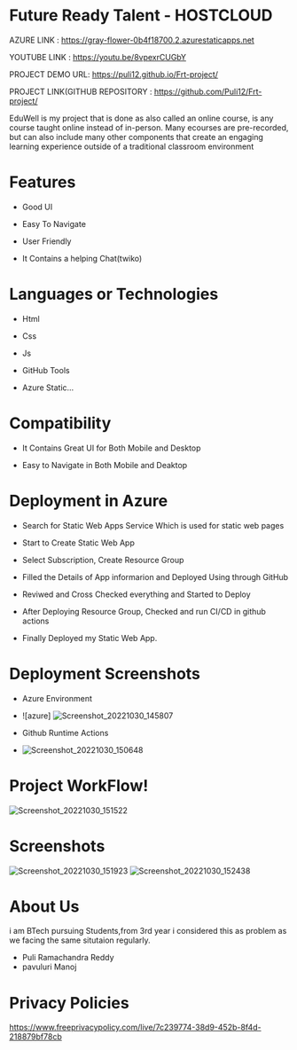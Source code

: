 # Future Ready Talent - HOSTCLOUD



AZURE LINK : https://gray-flower-0b4f18700.2.azurestaticapps.net

YOUTUBE LINK : https://youtu.be/8vpexrCUGbY

PROJECT DEMO URL: https://puli12.github.io/Frt-project/


PROJECT LINK(GITHUB REPOSITORY : https://github.com/Puli12/Frt-project/





EduWell is my project that is done as also called an online course, is any course taught online instead of in-person. Many ecourses are pre-recorded, but can also include many other components that create an engaging learning experience outside of a traditional classroom environment

# Features
-  Good UI

-  Easy To Navigate

-  User Friendly

-  It Contains a helping Chat(twiko)



# Languages or Technologies

-  Html

-  Css

-  Js

-  GitHub Tools

-  Azure Static…
# Compatibility
 -  It Contains Great UI for Both Mobile and Desktop
 
 -  Easy to Navigate in Both Mobile and Deaktop

# Deployment in Azure

-  Search for Static Web Apps Service Which is used for static web pages

-  Start to Create Static Web App

-  Select Subscription, Create Resource Group 

-  Filled the Details of App informarion and Deployed Using through GitHub

-  Reviwed and Cross Checked everything and Started to Deploy 

-  After Deploying Resource Group, Checked and run CI/CD in github actions 

-  Finally Deployed my Static Web App.

# Deployment  Screenshots

- Azure Environment
- ![azure]
![Screenshot_20221030_145807](https://user-images.githubusercontent.com/116457111/198871925-89c692b1-bb8b-4986-99ac-c5e87847e945.png)

- Github Runtime Actions
- ![Screenshot_20221030_150648](https://user-images.githubusercontent.com/116457111/198872067-85a53886-6510-4988-8084-d91e9dfc6bb8.png)


# Project WorkFlow!
![Screenshot_20221030_151522](https://user-images.githubusercontent.com/116457111/198872416-80de496d-282b-402d-aeb6-b83a41e06c63.png)

# Screenshots
![Screenshot_20221030_151923](https://user-images.githubusercontent.com/116457111/198872617-0dfc4681-07bc-4a01-b6fc-de90e0bd42fa.png)
![Screenshot_20221030_152438](https://user-images.githubusercontent.com/116457111/198872803-8986b6ee-d503-4340-9d74-a3e209cc8743.png)

# About Us
i am BTech pursuing Students,from 3rd year i considered this as problem as we facing the same situtaion regularly.

-  Puli Ramachandra Reddy
-  pavuluri Manoj


# Privacy Policies 
https://www.freeprivacypolicy.com/live/7c239774-38d9-452b-8f4d-218879bf78cb
